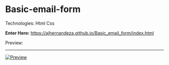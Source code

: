 # Basic-email-form

Technologies: Html Css

 <strong>Enter Here:</strong> https://ajhernandeza.github.io/Basic_email_form/index.html
 
Preview:

<hr>
<a href="https://ajhernandeza.github.io/Basic_email_form/index.html" target="_blank"> <img alt="Preview" src="https://i.ibb.co/Dt7nFyQ/Basic-Email-Form.png" />
